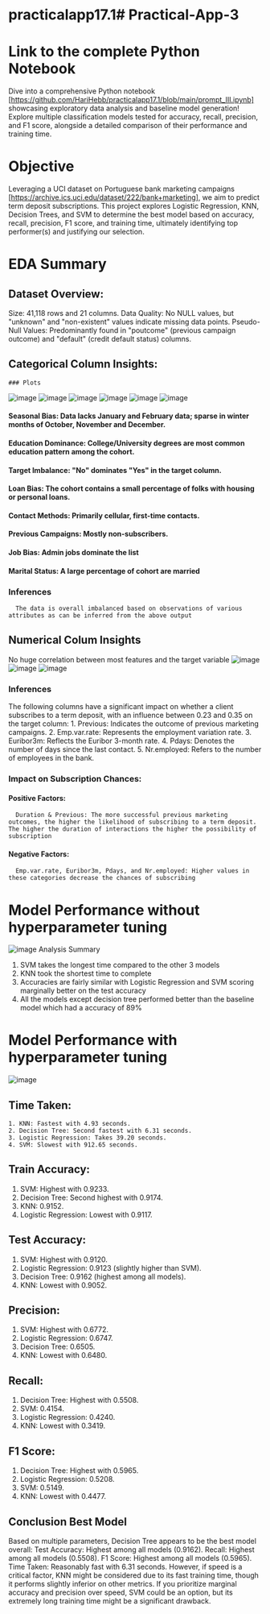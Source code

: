 # practicalapp17.1# Practical-App-3
# Link to the complete Python Notebook
   Dive into a comprehensive Python notebook [https://github.com/HariHebb/practicalapp17.1/blob/main/prompt_III.ipynb] showcasing exploratory data analysis and baseline model generation! Explore multiple classification models tested for accuracy, recall, precision, and F1 score, alongside a detailed comparison of their performance and training time.

# Objective
Leveraging a UCI dataset on Portuguese bank marketing campaigns [https://archive.ics.uci.edu/dataset/222/bank+marketing], we aim to predict term deposit subscriptions. This project explores Logistic Regression, KNN, Decision Trees, and SVM to determine the best model based on accuracy, recall, precision, F1 score, and training time, ultimately identifying top performer(s) and justifying our selection.

# EDA Summary
 ## Dataset Overview:
   Size: 41,118 rows and 21 columns.
   Data Quality: No NULL values, but "unknown" and "non-existent" values indicate missing data points.
   Pseudo-Null Values: Predominantly found in "poutcome" (previous campaign outcome) and "default" (credit default status) columns.

## Categorical Column Insights:
    ### Plots
   ![image](https://github.com/user-attachments/assets/88361d4f-2ff1-4bac-a9c9-29b558e7be83)
   ![image](https://github.com/user-attachments/assets/c9d921e4-0690-485c-bd14-38f734fa1084)
   ![image](https://github.com/user-attachments/assets/d1b56ace-37a4-47ec-bfa6-46998be2d14d)
   ![image](https://github.com/user-attachments/assets/e22b2cef-ed53-4995-a0cc-7c617f7e776a)
   ![image](https://github.com/user-attachments/assets/5d1a7914-fe96-4648-86b5-de4b68e9ddb9)
   ![image](https://github.com/user-attachments/assets/d57f14ca-43bb-4380-83d9-04ea37fd9022)
   #### Seasonal Bias: Data lacks January and February data; sparse in winter months of October, November and December.
   #### Education Dominance: College/University degrees are most common education pattern among the cohort.
   #### Target Imbalance: "No" dominates "Yes" in the target column.
   #### Loan Bias: The cohort contains a small percentage of folks with housing or personal loans.
   #### Contact Methods: Primarily cellular, first-time contacts.
   #### Previous Campaigns: Mostly non-subscribers.
   #### Job Bias: Admin jobs dominate the list
   #### Marital Status: A large percentage of cohort are married
   ### Inferences
      The data is overall imbalanced based on observations of various attributes as can be inferred from the above output
  

## Numerical Colum Insights
 No huge correlation between most features and the target variable 
 ![image](https://github.com/user-attachments/assets/95ac3934-b051-4c44-a056-95cb3fb1548a)
 ![image](https://github.com/user-attachments/assets/d1a62b10-2722-4559-830f-3b014a816c33)
 ![image](https://github.com/user-attachments/assets/50a0731d-1338-4d2b-a77a-29e6cac3ddcc)
 ### Inferences
   The following columns have a significant impact on whether a client subscribes to a term deposit, with an influence between 0.23 and 0.35 on the target column:
      1. Previous: Indicates the outcome of previous marketing campaigns.
      2. Emp.var.rate: Represents the employment variation rate.
      3. Euribor3m: Reflects the Euribor 3-month rate.
      4. Pdays: Denotes the number of days since the last contact.
      5. Nr.employed: Refers to the number of employees in the bank.
### Impact on Subscription Chances:
   #### Positive Factors:
      Duration & Previous: The more successful previous marketing outcomes, the higher the likelihood of subscribing to a term deposit. The higher the duration of interactions the higher the possibility of subscription

   #### Negative Factors:
      Emp.var.rate, Euribor3m, Pdays, and Nr.employed: Higher values in these categories decrease the chances of subscribing

# Model Performance without hyperparameter tuning
![image](https://github.com/user-attachments/assets/b876eff1-cf0d-4eda-9ddb-b53147d9ac9b)
Analysis Summary
1. SVM takes the longest time compared to the other 3 models
2. KNN took the shortest time to complete
3. Accuracies are fairly similar with Logistic Regression and SVM scoring marginally better on the test accuracy
4. All the models except decision tree performed better than the baseline model which had a accuracy of 89%

# Model Performance with hyperparameter tuning
![image](https://github.com/user-attachments/assets/46b1c03d-d8d0-4688-8de8-e082b5a2ade9)

## Time Taken:
    1. KNN: Fastest with 4.93 seconds.
    2. Decision Tree: Second fastest with 6.31 seconds.
    3. Logistic Regression: Takes 39.20 seconds.
    4. SVM: Slowest with 912.65 seconds.
## Train Accuracy:
   1. SVM: Highest with 0.9233.
   2. Decision Tree: Second highest with 0.9174.
   3. KNN: 0.9152.
   4. Logistic Regression: Lowest with 0.9117.
## Test Accuracy:
   1. SVM: Highest with 0.9120.
   2. Logistic Regression: 0.9123 (slightly higher than SVM).
   3. Decision Tree: 0.9162 (highest among all models).
   4. KNN: Lowest with 0.9052.
## Precision:
   1. SVM: Highest with 0.6772.
   2. Logistic Regression: 0.6747.
   3. Decision Tree: 0.6505.
   4. KNN: Lowest with 0.6480.
## Recall:
   1. Decision Tree: Highest with 0.5508.
   2. SVM: 0.4154.
   3. Logistic Regression: 0.4240.
   4. KNN: Lowest with 0.3419.
## F1 Score:
   1. Decision Tree: Highest with 0.5965.
   2. Logistic Regression: 0.5208.
   3. SVM: 0.5149.
   4. KNN: Lowest with 0.4477.
## Conclusion Best Model
   Based on multiple parameters, Decision Tree appears to be the best model overall: Test Accuracy: Highest among all models (0.9162). Recall: Highest among all models (0.5508). F1 Score: Highest among all models (0.5965). Time Taken: Reasonably fast with 6.31 seconds. However, if speed is a critical factor, KNN might be considered due to its fast training time, though it performs slightly inferior on other metrics. If you prioritize marginal accuracy and precision over speed, SVM could be an option, but its extremely long training time might be a significant drawback.









